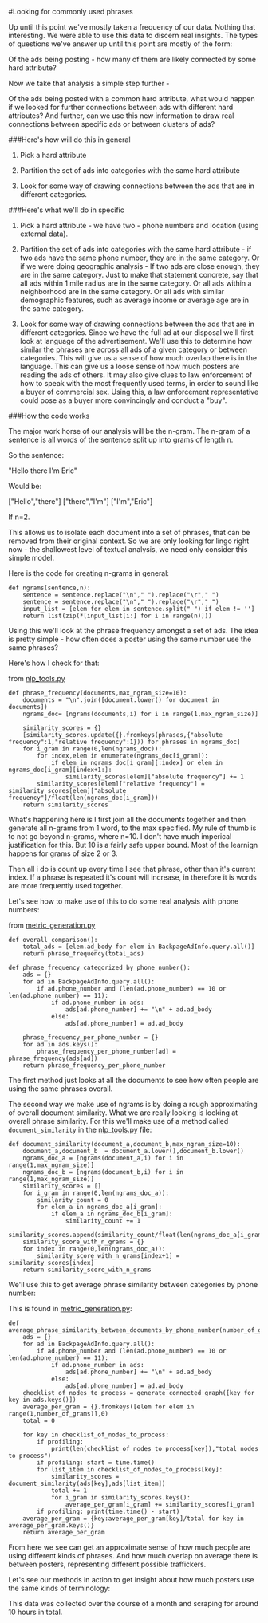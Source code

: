 #Looking for commonly used phrases

Up until this point we've mostly taken a frequency of our data.  Nothing that interesting.  We were able to use this data to discern real insights.  The types of questions we've answer up until this point are mostly of the form:

Of the ads being posting - how many of them are likely connected by some hard attribute?

Now we take that analysis a simple step further - 

Of the ads being posted with a common hard attribute, what would happen if we looked for further connections between ads with different hard attributes?  And further, can we use this new information to draw real connections between specific ads or between clusters of ads?

###Here's how will do this in general

1. Pick a hard attribute

2. Partition the set of ads into categories with the same hard attribute 

3. Look for some way of drawing connections between the ads that are in different categories.  

###Here's what we'll do in specific

1. Pick a hard attribute - we have two - phone numbers and location (using external data).

2. Partition the set of ads into categories with the same hard attribute - if two ads have the same phone number, they are in the same category.  Or if we were doing geographic analysis - If two ads are close enough, they are in the same category.  Just to make that statement concrete, say that all ads within 1 mile radius are in the same category.  Or all ads within a neighborhood are in the same category.  Or all ads with similar demographic features, such as average income or average age are in the same category.

3. Look for some way of drawing connections between the ads that are in different categories.  Since we have the full ad at our disposal we'll first look at language of the advertisement.  We'll use this to determine how similar the phrases are across all ads of a given category or between categories.  This will give us a sense of how much overlap there is in the language.  This can give us a loose sense of how much posters are reading the ads of others.  It may also give clues to law enforcement of how to speak with the most frequently used terms, in order to sound like a buyer of commercial sex.  Using this, a law enforcement representative could pose as a buyer more convincingly and conduct a "buy".  

###How the code works

The major work horse of our analysis will be the n-gram.  The n-gram of a sentence is all words of the sentence split up into grams of length n.  

So the sentence: 

"Hello there I'm Eric" 

Would be:   

["Hello","there"]
["there","I'm"]
["I'm","Eric"]

If n=2.

This allows us to isolate each document into a set of phrases, that can be removed from their original context.  So we are only looking for lingo right now - the shallowest level of textual analysis, we need only consider this simple model.

Here is the code for creating n-grams in general:

```
def ngrams(sentence,n):
    sentence = sentence.replace("\n"," ").replace("\r"," ")
    sentence = sentence.replace("\n"," ").replace("\r"," ")
    input_list = [elem for elem in sentence.split(" ") if elem != '']
    return list(zip(*[input_list[i:] for i in range(n)]))
```

Using this we'll look at the phrase frequency amongst a set of ads.  The idea is pretty simple - how often does a poster using the same number use the same phrases?  

Here's how I check for that:

from [nlp_tools.py](https://github.com/EricSchles/investigator/blob/master/code/investigator/app/nlp_tools.py)

```
def phrase_frequency(documents,max_ngram_size=10):
    documents = "\n".join([document.lower() for document in documents])
    ngrams_doc= [ngrams(documents,i) for i in range(1,max_ngram_size)]
    
    similarity_scores = {}
    [similarity_scores.update({}.fromkeys(phrases,{"absolute frequency":1,"relative frequency":1})) for phrases in ngrams_doc] 
    for i_gram in range(0,len(ngrams_doc)):
        for index,elem in enumerate(ngrams_doc[i_gram]):
            if elem in ngrams_doc[i_gram][:index] or elem in ngrams_doc[i_gram][index+1:]:
                similarity_scores[elem]["absolute frequency"] += 1            
        similarity_scores[elem]["relative frequency"] = similarity_scores[elem]["absolute frequency"]/float(len(ngrams_doc[i_gram]))
    return similarity_scores
```

What's happening here is I first join all the documents together and then generate all n-grams from 1 word, to the max specified.  My rule of thumb is to not go beyond n-grams, where n=10.  I don't have much imperical justification for this.  But 10 is a fairly safe upper bound.  Most of the learnign happens for grams of size 2 or 3.  

Then all i do is count up every time I see that phrase, other than it's current index.  If a phrase is repeated it's count will increase, in therefore it is words are more frequently used together.


Let's see how to make use of this to do some real analysis with phone numbers:

from [metric_generation.py](https://github.com/EricSchles/investigator/blob/master/code/investigator/app/metric_generation.py)

```
def overall_comparison():
    total_ads = [elem.ad_body for elem in BackpageAdInfo.query.all()]
    return phrase_frequency(total_ads)

def phrase_frequency_categorized_by_phone_number():
    ads = {}
    for ad in BackpageAdInfo.query.all():
        if ad.phone_number and (len(ad.phone_number) == 10 or len(ad.phone_number) == 11):
            if ad.phone_number in ads:
                ads[ad.phone_number] += "\n" + ad.ad_body
            else:
                ads[ad.phone_number] = ad.ad_body
    
    phrase_frequency_per_phone_number = {}
    for ad in ads.keys():
        phrase_frequency_per_phone_number[ad] = phrase_frequency(ads[ad])
    return phrase_frequency_per_phone_number
```

The first method just looks at all the documents to see how often people are using the same phrases overall.  

The second way we make use of ngrams is by doing a rough approximating of overall document similarity.  What we are really looking is looking at overall phrase similarity.  For this we'll make use of a method called `document_similarity` in the [nlp_tools.py](https://github.com/EricSchles/investigator/blob/master/code/investigator/app/nlp_tools.py) file:

```
def document_similarity(document_a,document_b,max_ngram_size=10):
    document_a,document_b  = document_a.lower(),document_b.lower()
    ngrams_doc_a = [ngrams(document_a,i) for i in range(1,max_ngram_size)]
    ngrams_doc_b = [ngrams(document_b,i) for i in range(1,max_ngram_size)]
    similarity_scores = []
    for i_gram in range(0,len(ngrams_doc_a)):
        similarity_count = 0
        for elem_a in ngrams_doc_a[i_gram]:
            if elem_a in ngrams_doc_b[i_gram]:
                similarity_count += 1
        similarity_scores.append(similarity_count/float(len(ngrams_doc_a[i_gram])))
    similarity_score_with_n_grams = {}
    for index in range(0,len(ngrams_doc_a)):
        similarity_score_with_n_grams[index+1] = similarity_scores[index]
    return similarity_score_with_n_grams
```

We'll use this to get average phrase similarity between categories by phone number:

This is found in [metric_generation.py](https://github.com/EricSchles/investigator/blob/master/code/investigator/app/metric_generation.py):

```
def average_phrase_similarity_between_documents_by_phone_number(number_of_grams=10,profiling=False):
    ads = {}
    for ad in BackpageAdInfo.query.all():
        if ad.phone_number and (len(ad.phone_number) == 10 or len(ad.phone_number) == 11):
            if ad.phone_number in ads:
                ads[ad.phone_number] += "\n" + ad.ad_body
            else:
                ads[ad.phone_number] = ad.ad_body
    checklist_of_nodes_to_process = generate_connected_graph([key for key in ads.keys()])
    average_per_gram = {}.fromkeys([elem for elem in range(1,number_of_grams)],0)
    total = 0
    
    for key in checklist_of_nodes_to_process:
        if profiling:
            print(len(checklist_of_nodes_to_process[key]),"total nodes to process")
        if profiling: start = time.time()
        for list_item in checklist_of_nodes_to_process[key]:
            similarity_scores = document_similarity(ads[key],ads[list_item])
            total += 1
            for i_gram in similarity_scores.keys():
                average_per_gram[i_gram] += similarity_scores[i_gram]
        if profiling: print(time.time() - start)
    average_per_gram = {key:average_per_gram[key]/total for key in average_per_gram.keys()}
    return average_per_gram
```

From here we see can get an approximate sense of how much people are using different kinds of phrases.  And how much overlap on average there is between posters, representing different possible traffickers.  

Let's see our methods in action to get insight about how much posters use the same kinds of terminology:

This data was collected over the course of a month and scraping for around 10 hours in total.  

